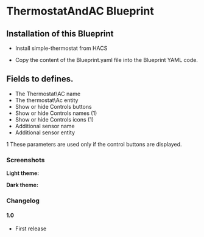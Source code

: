 # ThermostatAndAC Blueprint

## Installation of this Blueprint

- Install simple-thermostat from HACS

- Copy the content of the Blueprint.yaml file into the Blueprint YAML code.

 ## Fields to defines.
 - The Thermostat\AC name
 - The thermostat\Ac entity
 - Show or hide Controls buttons
 - Show or hide Controls names (1)
 - Show or hide Controls icons (1)
 - Additional sensor name
 - Additional sensor entity

1 These parameters are used only if the control buttons are displayed.

### Screenshots
**Light theme:**<br>


**Dark theme:**<br>


### Changelog
#### 1.0
- First release
